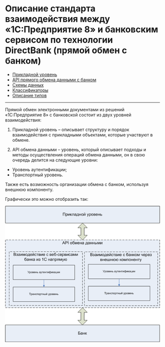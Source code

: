 # Описание стандарта взаимодействия между «1С:Предприятие 8» и банковским сервисом по технологии DirectBank (прямой обмен с банком)


+ [Прикладной уровень](https://github.com/1C-Company/DirectBank/blob/master/doc/application-layer/readme.md)
+ [API прямого обмена данными с банком](https://github.com/1C-Company/DirectBank/blob/master/doc/api.md)
+ [Схемы данных](https://github.com/1C-Company/DirectBank/blob/master/doc/xsd-scheme/readme.md)
+ [Классификаторы](https://github.com/1C-Company/DirectBank/blob/master/doc/common-section/tables.md)
+ [Описание типов](https://github.com/1C-Company/DirectBank/blob/master/doc/common-section/type-tables.md)


- - -

Прямой обмен электронными документами из решений «1С:Предприятие 8» с банковской состоит из двух уровней взаимодействия:

1. Прикладной уровень – описывает структуру и порядок взаимодействия с прикладными объектами, которые участвуют в обмене.

2. API обмена данными – уровень, который описывает подходы и методы осуществления операций обмена данными, он в свою очередь делится на следующие уровни:
 - Уровень аутентификации;
 - Транспортный уровень.

Также есть возможность организации обмена с банком, используя внешнюю компоненту.

Графически это можно отобразить так:

![](https://raw.githubusercontent.com/1C-Company/DirectBank/master/doc/doc_imgs/level_description.png)

